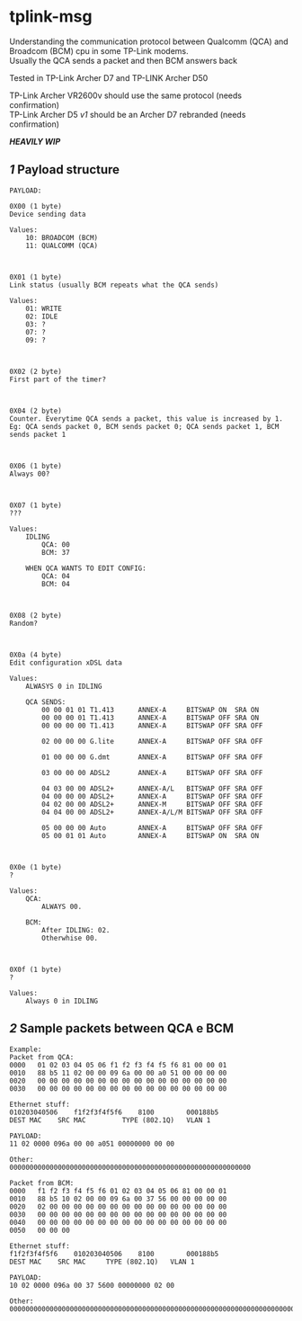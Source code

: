# tplink-msg
Understanding the communication protocol between Qualcomm (QCA) and Broadcom (BCM) cpu in some TP-Link modems.  
Usually the QCA sends a packet and then BCM answers back  
  
Tested in TP-Link Archer D7 and TP-LINK Archer D50  
  
TP-Link Archer VR2600v should use the same protocol (needs confirmation)  
TP-Link Archer D5 *v1* should be an Archer D7 rebranded (needs confirmation)  


***HEAVILY WIP***


## *1* Payload structure
```
PAYLOAD:

0X00 (1 byte)
Device sending data

Values:
	10: BROADCOM (BCM)
	11: QUALCOMM (QCA)



0X01 (1 byte)
Link status (usually BCM repeats what the QCA sends)

Values:
	01: WRITE
	02: IDLE
	03: ?
	07: ?
	09: ?



0X02 (2 byte)
First part of the timer?



0X04 (2 byte)
Counter. Everytime QCA sends a packet, this value is increased by 1. 
Eg: QCA sends packet 0, BCM sends packet 0; QCA sends packet 1, BCM sends packet 1



0X06 (1 byte)
Always 00?



0X07 (1 byte)
???

Values:
	IDLING
		QCA: 00
		BCM: 37

	WHEN QCA WANTS TO EDIT CONFIG:
		QCA: 04
		BCM: 04



0X08 (2 byte)
Random?



0X0a (4 byte)
Edit configuration xDSL data

Values:
	ALWASYS 0 in IDLING

	QCA SENDS: 
		00 00 01 01	T1.413		ANNEX-A		BITSWAP ON	SRA ON
		00 00 00 01	T1.413		ANNEX-A		BITSWAP OFF	SRA ON
		00 00 00 00	T1.413		ANNEX-A		BITSWAP OFF	SRA OFF

		02 00 00 00	G.lite		ANNEX-A		BITSWAP OFF	SRA OFF

		01 00 00 00	G.dmt		ANNEX-A		BITSWAP OFF	SRA OFF

		03 00 00 00	ADSL2		ANNEX-A		BITSWAP OFF	SRA OFF

		04 03 00 00	ADSL2+		ANNEX-A/L	BITSWAP OFF	SRA OFF
		04 00 00 00	ADSL2+		ANNEX-A		BITSWAP OFF	SRA OFF
		04 02 00 00	ADSL2+		ANNEX-M		BITSWAP OFF	SRA OFF
		04 04 00 00	ADSL2+		ANNEX-A/L/M	BITSWAP OFF	SRA OFF

		05 00 00 00	Auto		ANNEX-A		BITSWAP OFF	SRA OFF
		05 00 01 01	Auto		ANNEX-A		BITSWAP ON	SRA ON



0X0e (1 byte)
?

Values:
	QCA:
		ALWAYS 00.
		
	BCM:
		After IDLING: 02. 
		Otherwhise 00.



0X0f (1 byte)
?

Values:
	Always 0 in IDLING
```

## *2* Sample packets between QCA e BCM
```
Example:
Packet from QCA:
0000   01 02 03 04 05 06 f1 f2 f3 f4 f5 f6 81 00 00 01
0010   88 b5 11 02 00 00 09 6a 00 00 a0 51 00 00 00 00
0020   00 00 00 00 00 00 00 00 00 00 00 00 00 00 00 00
0030   00 00 00 00 00 00 00 00 00 00 00 00 00 00 00 00

Ethernet stuff:
010203040506	f1f2f3f4f5f6	8100		000188b5 
DEST MAC	SRC MAC         TYPE (802.1Q)	VLAN 1

PAYLOAD:
11 02 0000 096a 00 00 a051 00000000 00 00 

Other:
000000000000000000000000000000000000000000000000000000000000

Packet from BCM:
0000   f1 f2 f3 f4 f5 f6 01 02 03 04 05 06 81 00 00 01
0010   88 b5 10 02 00 00 09 6a 00 37 56 00 00 00 00 00
0020   02 00 00 00 00 00 00 00 00 00 00 00 00 00 00 00
0030   00 00 00 00 00 00 00 00 00 00 00 00 00 00 00 00
0040   00 00 00 00 00 00 00 00 00 00 00 00 00 00 00 00
0050   00 00 00

Ethernet stuff:
f1f2f3f4f5f6	010203040506	8100		000188b5
DEST MAC	SRC MAC		TYPE (802.1Q)	VLAN 1

PAYLOAD:
10 02 0000 096a 00 37 5600 00000000 02 00 

Other:
00000000000000000000000000000000000000000000000000000000000000000000000000000000000000000000000000
```

